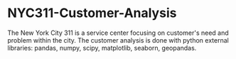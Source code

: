 # NYC311-Customer-Analysis
The New York City 311 is a service center focusing on customer's need and problem within the city. The customer analysis is done with python external libraries: pandas, numpy, scipy, matplotlib, seaborn, geopandas.
